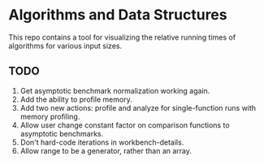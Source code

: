 # Algorithms and Data Structures

This repo contains a tool for visualizing the relative running times of algorithms for various input sizes.

## TODO

1. Get asymptotic benchmark normalization working again.
1. Add the ability to profile memory.
1. Add two new actions: profile and analyze for single-function runs with memory profiling.
1. Allow user change constant factor on comparison functions to asymptotic benchmarks.
1. Don't hard-code iterations in workbench-details.
1. Allow range to be a generator, rather than an array.
